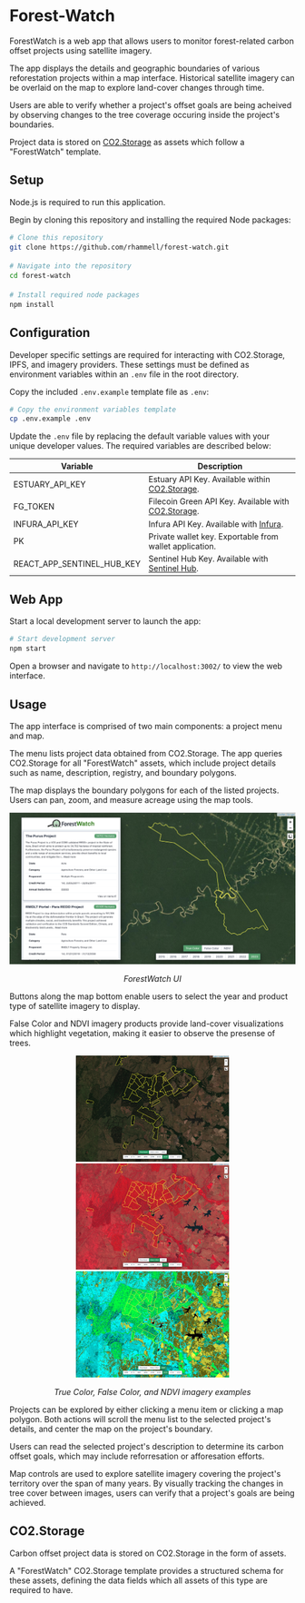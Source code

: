 # Forest-Watch
ForestWatch is a web app that allows users to monitor forest-related carbon offset projects using satellite imagery.

The app displays the details and geographic boundaries of various reforestation projects within a map interface. Historical satellite imagery can be overlaid on the map to explore land-cover changes through time.

Users are able to verify whether a project's offset goals are being acheived by observing changes to the tree coverage occuring inside the project's boundaries.

Project data is stored on [CO2.Storage](https://co2.storage/) as assets which follow a "ForestWatch" template.

## Setup
Node.js is required to run this application. 

Begin by cloning this repository and installing the required Node packages: 

```bash
# Clone this repository
git clone https://github.com/rhammell/forest-watch.git

# Navigate into the repository
cd forest-watch

# Install required node packages
npm install
```

## Configuration

Developer specific settings are required for interacting with CO2.Storage, IPFS, and imagery providers. These settings must be defined as environment variables within an `.env` file in the root directory.

Copy the included `.env.example` template file as `.env`: 

```bash
# Copy the environment variables template
cp .env.example .env
```

Update the `.env` file by replacing the default variable values with your unique developer values. The required variables are described below: 

| Variable                   | Description                                                                              |
|----------------------------|------------------------------------------------------------------------------------------|
| ESTUARY_API_KEY            | Estuary API Key. Available within [CO2.Storage](https://co2.storage/).                   |
| FG_TOKEN                   | Filecoin Green API Key. Available with [CO2.Storage](https://co2.storage/).              |
| INFURA_API_KEY             | Infura API Key. Available with [Infura](https://www.infura.io/).                         |
| PK                         | Private wallet key. Exportable from wallet application.                                  |
| REACT_APP_SENTINEL_HUB_KEY | Sentinel Hub Key. Available with [Sentinel Hub](https://www.sentinel-hub.com/).          |

## Web App
Start a local development server to launch the app:

```bash
# Start development server
npm start
```

Open a browser and navigate to `http://localhost:3002/` to view the web interface.

## Usage

The app interface is comprised of two main components: a project menu and map.

The menu lists project data obtained from CO2.Storage. The app queries CO2.Storage for all "ForestWatch" assets, which include project details such as name, description, registry, and boundary polygons.

The map displays the boundary polygons for each of the listed projects. Users can pan, zoom, and measure acreage using the map tools.

<div align="center">
  <div>
      <img src="img/interface.png" width="700">
  </div>
  <p>
    <i>ForestWatch UI</i>
  </p>
</div>

Buttons along the map bottom enable users to select the year and product type of satellite imagery to display. 

False Color and NDVI imagery products provide land-cover visualizations which highlight vegetation, making it easier to observe the presense of trees.

<div align="center">
  <div>
  <img src="img/true-color.png" width="270px">
  <img src="img/false-color.png" width="270px">
  <img src="img/ndvi.png" width="270px">
  </div>
  <p>
    <i>True Color, False Color, and NDVI imagery examples</i>
  </p>
</div>

Projects can be explored by either clicking a menu item or clicking a map polygon. Both actions will scroll the menu list to the selected project's details, and center the map on the project's boundary.

Users can read the selected project's description to determine its carbon offset goals, which may include reforresation or afforesation efforts.

Map controls are used to explore satellite imagery covering the project's territory over the span of many years. By visually tracking the changes in tree cover between images, users can verify that a project's goals are being achieved.

## CO2.Storage
Carbon offset project data is stored on CO2.Storage in the form of assets.

A "ForestWatch" CO2.Storage template provides a structured schema for these assets, defining the data fields which all assets of this type are required to have.



